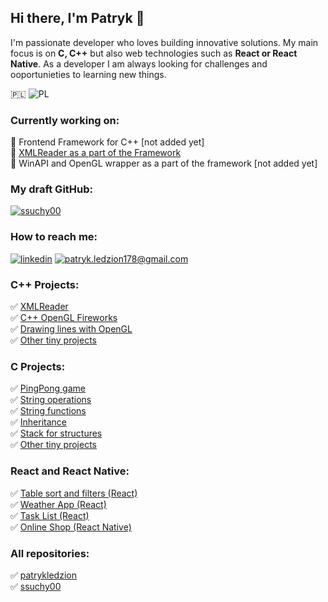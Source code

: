 ## Hi there, I'm Patryk  👋
I'm passionate developer who loves building innovative solutions. My main focus is on **C, C++** but also web technologies such as **React or React Native**. As a developer I am always looking for challenges and ooportunieties to learning new things.<br />

 🇵🇱 ![PL](https://flagsapi.com/PL/flat/32.png) <br />
### Currently working on:
🚀 Frontend Framework for C++ [not added yet]  <br />
🚀 [XMLReader as a part of the Framework](https://github.com/patrykledzion/cpp_XMLReader) <br /> 
🚀 WinAPI and OpenGL wrapper as a part of the framework [not added yet] <br /> 

### My draft GitHub:
[![ssuchy00](https://img.shields.io/badge/ssuchy00-010409?style=for-the-badge&logo=linkedin&logoColor=white)](https://github.com/ssuchy00)

### How to reach me:
[![linkedin](https://img.shields.io/badge/linkedin-0A66C2?style=for-the-badge&logo=linkedin&logoColor=white)](https://www.linkedin.com/in/patryk-ledzion-bbb124229/)
[![patryk.ledzion178@gmail.com](https://img.shields.io/badge/patryk.ledzion178@gmail.com-DB4437?style=for-the-badge)](mailto:patryk.ledzion178@gmail.com)

### C++ Projects:
✅ [XMLReader](https://github.com/patrykledzion/cpp_XMLReader) <br />
✅ [C++ OpenGL Fireworks](https://github.com/patrykledzion/cpp_fireworks) <br />
✅ [Drawing lines with OpenGL](https://github.com/patrykledzion/cpp_drawing) <br />
✅ [Other tiny projects](https://github.com/patrykledzion/cpp) <br />

### C Projects:
✅ [PingPong game](https://github.com/patrykledzion/PingPongC) <br />
✅ [String operations](https://github.com/patrykledzion/C/tree/main/String%20operations%20in%20C) <br />
✅ [String functions](https://github.com/patrykledzion/C/tree/main/String%20functions) <br />
✅ [Inheritance](https://github.com/patrykledzion/C/tree/main/Inheritance) <br />
✅ [Stack for structures](https://github.com/patrykledzion/C/tree/main/Structures%20Stack) <br />
✅ [Other tiny projects](https://github.com/patrykledzion/C) <br />

### React and React Native: 
✅ [Table sort and filters (React)](https://github.com/ssuchy00/react-table) <br />
✅ [Weather App (React)](https://github.com/patrykledzion/react-weatherApp) <br />
✅ [Task List (React)](https://github.com/patrykledzion/React/tree/main/TaskList) <br />
✅ [Online Shop (React Native)](https://github.com/ssuchy00/ReactNative_OnlineShop) <br />

### All repositories:
✅ [patrykledzion](https://github.com/patrykledzion?tab=repositories) <br />
✅ [ssuchy00](https://github.com/ssuchy00?tab=repositories)




<!--
**patrykledzion/patrykledzion** is a ✨ _special_ ✨ repository because its `README.md` (this file) appears on your GitHub profile.

Here are some ideas to get you started:

- 🔭 I’m currently working on ...
- 🌱 I’m currently learning ...
- 👯 I’m looking to collaborate on ...
- 🤔 I’m looking for help with ...
- 💬 Ask me about ...
- 📫 How to reach me: ...
- 😄 Pronouns: ...
- ⚡ Fun fact: ...
-->
